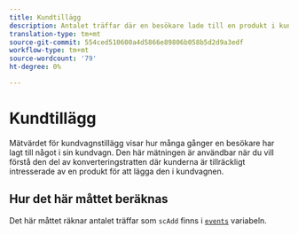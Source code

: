 ```yaml
---
title: Kundtillägg
description: Antalet träffar där en besökare lade till en produkt i kundvagnen.
translation-type: tm+mt
source-git-commit: 554ced510600a4d5866e89806b058b5d2d9a3edf
workflow-type: tm+mt
source-wordcount: '79'
ht-degree: 0%

---
```



# Kundtillägg

Mätvärdet för kundvagnstillägg visar hur många gånger en besökare har lagt till något i sin kundvagn. Den här mätningen är användbar när du vill förstå den del av konverteringstratten där kunderna är tillräckligt intresserade av en produkt för att lägga den i kundvagnen.

## Hur det här måttet beräknas

Det här måttet räknar antalet träffar som `scAdd` finns i [`events`](/help/implement/vars/page-vars/events/events-overview.md) variabeln.
